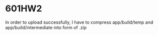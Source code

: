 # 601HW2
In order to upload successfully, I have to compress app/build/temp and app/build/intermediate into form of .zip
